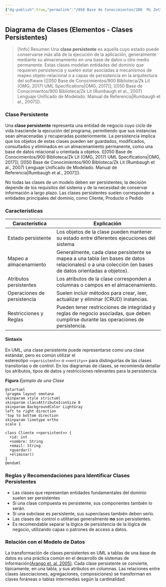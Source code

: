 ```yaml
---
{"dg-publish":true,"permalink":"/050 Base de Conocimientos/200  Mi Zettelkasten/100 Docencia/IS1/2025/Clase 13 Diagrama de Clases (Fundamentos, Elementos, Relaciones, etc.)/Zk Diagrama de Clases (Elementos, Clases Persistentes)/","tags":["digitalGarden","diagramaDeClases"]}
---
```


## Diagrama de Clases (Elementos - Clases Persistentes)

> [!info]  Resumen
> Una **clase persistente** es aquella cuyo estado puede conservarse más allá de la ejecución de la aplicación, generalmente mediante su almacenamiento en una base de datos u otro medio permanente. Estas clases modelan entidades del dominio que requieren persistencia y suelen estar asociadas a mecanismos de mapeo objeto-relacional o a capas de persistencia en la arquitectura del software ([[050 Base de Conocimientos/900 Biblioteca/Zk Lit (OMG, 2017) UML Specifications\|OMG, 2017]]; [[050 Base de Conocimientos/900 Biblioteca/Zk Lit (Rumbaugh et al., 2007) Lenguaje Unificado de Modelado. Manual de Referencia\|Rumbaugh et al., 2007]]).

### Clase Persistente

Una **clase persistente** representa una entidad de negocio cuyo ciclo de vida trasciende la ejecución del programa, permitiendo que sus instancias sean almacenadas y recuperadas posteriormente. La persistencia implica que los objetos de estas clases pueden ser guardados, modificados, consultados y eliminados en un almacenamiento permanente, como una base de datos relacional u orientada a objetos.  ([[050 Base de Conocimientos/900 Biblioteca/Zk Lit (OMG, 2017) UML Specifications\|OMG, 2017]]; [[050 Base de Conocimientos/900 Biblioteca/Zk Lit (Rumbaugh et al., 2007) Lenguaje Unificado de Modelado. Manual de Referencia\|Rumbaugh et al., 2007]]).

No todas las clases de un modelo deben ser persistentes; la decisión depende de los requisitos del sistema y de la necesidad de conservar información a largo plazo. Las clases persistentes suelen corresponder a entidades principales del dominio, como Cliente, Producto o Pedido

### Características

| Característica              | Explicación                                                                                                                                            |
| --------------------------- | ------------------------------------------------------------------------------------------------------------------------------------------------------ |
| Estado persistente          | Los objetos de la clase pueden mantener su estado entre diferentes ejecuciones del sistema                                                             |
| Mapeo a almacenamiento      | Generalmente, cada clase persistente se mapea a una tabla (en bases de datos relacionales) o a una colección (en bases de datos orientadas a objetos). |
| Atributos persistentes      | Los atributos de la clase corresponden a columnas o campos en el almacenamiento.                                                                       |
| Operaciones de persistencia | Suelen incluir métodos para crear, leer, actualizar y eliminar (CRUD) instancias.                                                                      |
| Restricciones y Reglas      | Pueden tener restricciones de integridad y reglas de negocio asociadas, que deben cumplirse durante las operaciones de persistencia.                   |

#### Sintaxis
En UML, una clase persistente puede representarse como una clase estándar, pero es común utilizar el estereotipo `<<persistent>>` o `<<entity>>` para distinguirlas de las clases transitorias o de control[](https://www.scielo.org.mx/pdf/cys/v7n4/v7n4a2.pdf). En los diagramas de clases, se recomienda detallar los atributos, tipos de datos y restricciones relevantes para la persistencia.

**Figura**
_Ejemplo de una Clase_
```plantuml
@startuml 
!pragma layout smetana
skinparam style strictuml
skinparam classAttributeIconSize 0
skinparam BackgroundColor LightGray
left to right direction
'top to bottom direction
skinparam linetype ortho
scale 1

class Cliente <<persistent>> {
  +id: int
  +nombre: String
  +email: String
  +guardar()
  +eliminar()
}
@enduml
```

### Reglas y Recomendaciones para Identificar Clases Persistentes

- Las clases que representan entidades fundamentales del dominio suelen ser persistentes
- Si una clase compuesta es persistente, sus componentes también lo serán.
- Si una subclase es persistente, sus superclases también deben serlo.
- Las clases de control o utilitarias generalmente **no** son persistentes.
- Es recomendable separar la lógica de persistencia de la lógica de negocio, utilizando capas o patrones de acceso a datos.

### Relación con el Modelo de Datos

La transformación de clases persistentes en UML a tablas de una base de datos es una práctica común en el desarrollo de sistemas de información[(Arango et. al.,2005)](http://www.scielo.org.co/pdf/dyna/v73n149/a14v73n149.pdf). Cada clase persistente se convierte, típicamente, en una tabla, y sus atributos en columnas. Las relaciones entre clases (asociaciones, agregaciones, composiciones) se transforman en claves foráneas o tablas intermedias según la cardinalidad.


